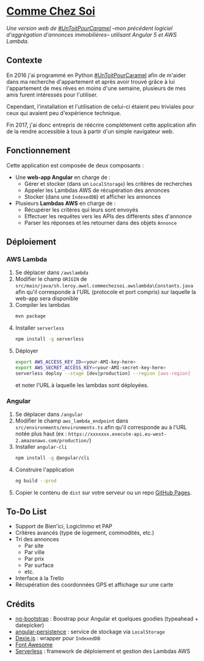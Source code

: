 # [Comme Chez Soi](https://axeleroy.github.io/commechezsoi/)
_Une version web de [#UnToitPourCaramel](https://github.com/axeleroy/untoitpourcaramel) 
–mon précédent logiciel d'aggrégation d'annonces immobilières– utilisant Angular 5 et AWS Lambda._

## Contexte
En 2016 j'ai programmé en Python [#UnToitPourCaramel](https://github.com/axeleroy/untoitpourcaramel)
afin de m'aider dans ma recherche d'appartement et après avoir trouvé grâce à lui 
l'appartement de mes rêves en moins d'une semaine, plusieurs de mes amis furent intéressés pour l'utiliser.

Cependant, l'installation et l'utilisation de celui-ci étaient peu triviales pour ceux qui
avaient peu d'expérience technique.

Fin 2017, j'ai donc entrepris de réécrire complétement cette application afin de la rendre accessible à tous
à partir d'un simple navigateur web.

## Fonctionnement
Cette application est composée de deux composants :
* Une **web-app Angular** en charge de :
  * Gérer et stocker (dans un `LocalStorage`) les critères de recherches
  * Appeler les Lambdas AWS de récupération des annonces
  * Stocker (dans une `IndexedDB`) et afficher les annonces
* Plusieurs **Lambdas AWS** en charge de :
  * Récupérer les critères qui leurs sont envoyés
  * Effectuer les requêtes vers les APIs des différents sites d'annonce
  * Parser les réponses et les retourner dans des objets `Annonce` 
  
## Déploiement
### AWS Lambda
1. Se déplacer dans `/awslambda`
2. Modifier le champ `ORIGIN` de `src/main/java/sh.leroy.awel.commechezsoi.awslambda\Constants.java`
afin qu'il corresponde à l'URL (protocole et port compris) sur laquelle la web-app sera disponible
3. Compiler les lambdas
   ```bash
   mvn package
   ```
3. Installer `serverless` 
   ```bash
   npm install -g serverless
   ```
4. Déployer
   ```bash
   export AWS_ACCESS_KEY_ID=<your-AMI-key-here>
   export AWS_SECRET_ACCESS_KEY=<your-AMI-secret-key-here>
   serverless deploy --stage [dev|production] --region [aws-region]
   ```
   et noter l'URL à laquelle les lambdas sont déployées.

### Angular
1. Se déplacer dans `/angular`
2. Modifier le champ `aws_lambda_endpoint` dans `src/environments/environments.ts` afin qu'il
corresponde au à l'URL notée plus haut (ex : `https://xxxxxxx.execute-api.eu-west-2.amazonaws.com/production/`)
3. Installer `angular-cli`
   ```bash
   npm install -g @angular/cli
   ````
4. Construire l'application
   ```bash
   ng build --prod
   ```
5. Copier le contenu de `dist` sur votre serveur ou un repo [GitHub Pages](https://pages.github.com/).
 
## To-Do List
* Support de Bien'ici, LogicImmo et PAP
* Critères avancés (type de logement, commodités, etc.)
* Tri des annonces 
  * Par site
  * Par ville
  * Par prix
  * Par surface
  * etc.
* Interface à la Trello
* Récupération des coordonnées GPS et affichage sur une carte

## Crédits
* [ng-bootstrap](https://github.com/ng-bootstrap/ng-bootstrap) : Boostrap pour Angular et quelques
goodies (typeahead + datepicker)
* [angular-persistence](https://github.com/darkarena1/angular-persistence) : service de stockage 
via `LocalStorage`
* [Dexie.js](https://github.com/dfahlander/Dexie.js/) : wrapper pour `IndexedDB`
* [Font Awesome](https://fontawesome.com/v4.7.0/)
* [Serverless](https://serverless.com/) : framework de déploiement et gestion des Lambdas AWS
